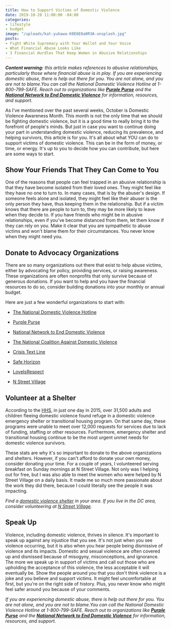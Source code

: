 ```yaml
---
title: How to Support Victims of Domestic Violence
date: 2019-10-28 11:00:00 -04:00
categories:
- lifestyle
- budget
image: "/uploads/kat-yukawa-K0E6E0a0R3A-unsplash.jpg"
posts:
- Fight White Supremacy with Your Wallet and Your Voice
- What Financial Abuse Looks Like
- 3 Financial Hurdles That Keep Women in Abusive Relationships
---
```


***Content warning:** this article makes references to abusive relationships, particularly those where financial abuse is in play. If you are experiencing domestic abuse, there is help out there for you. You are not alone, and you are not to blame.You can call the National Domestic Violence Hotline at 1-800-799-SAFE. Reach out to organizations like **[Purple Purse](http://purplepurse.com/)** and the **[National Network to End Domestic Violence](http://www.womenslaw.org/laws_state_type.php?id=14107&state_code=PG&open_id=all)** for information, resources, and support.*

As I've mentioned over the past several weeks, October is Domestic Violence Awareness Month. This month is not the only time that we should be fighting domestic violence, but it is a good time to really bring it to the forefront of people's minds. But just in case you want to continue doing your part in understanding domestic violence, reducing its prevalence, and helping survivors, this article is for you. It's all about what YOU can do to support victims of domestic violence. This can be in the form of money, or time, or energy. It's up to you to decide how you can contribute, but here are some ways to start.

## Show Your Friends That They Can Come to You

One of the reasons that people can feel trapped in an abusive relationship is that they have become isolated from their loved ones. They might feel like they have no one to turn to. In many cases, that is by the abuser's design. If someone feels alone and isolated, they might feel like their abuser is the only person they have, thus keeping them in the relationship. But if a victim knows that there are people to turn to, they may be more likely to leave when they decide to. If you have friends who might be in abusive relationships, even if you've become distanced from them, let them know if they can rely on you. Make it clear that you are sympathetic to abuse victims and won't blame them for their circumstances. You never know when they might need you.

## Donate to Advocacy Organizations

There are so many organizations out there that exist to help abuse victims, either by advocating for policy, providing services, or raising awareness. These organizations are often nonprofits that only survive because of generous donations. If you want to help and you have the financial resources to do so, consider building donations into your monthly or annual budget. 

Here are just a few wonderful organizations to start with:

* [The National Domestic Violence Hotline](https://www.thehotline.org/)

* [Purple Purse](https://www.purplepurse.com/)

* [National Network to End Domestic Violence](https://nnedv.org/)

* [The National Coalition Against Domestic Violence](https://www.ncadv.org/)

* [Crisis Text Line](https://www.crisistextline.org/)

* [Safe Horizon](https://www.safehorizon.org/)

* [LoveIsRespect](https://www.loveisrespect.org/)

* [N Street Village](https://www.nstreetvillage.org/)

## Volunteer at a Shelter

According to the [HHS](https://www.acf.hhs.gov/fysb/resource/dv-homelessness-stats-2016), in just one day in 2015, over 31,500 adults and children fleeing domestic violence found refuge in a domestic violence emergency shelter or transitional housing program. On that same day, these programs were unable to meet over 12,000 requests for services due to lack of funding, staffing or other resources. Furthermore, emergency shelter and transitional housing continue to be the most urgent unmet needs for domestic violence survivors.

These stats are why it's so important to donate to the above organizations and shelters. However, if you can't afford to donate your own money, consider donating your time. For a couple of years, I volunteered serving breakfast on Sunday mornings at N Street Village. Not only was I helping out for free, but I was also able to meet the women who were helped by N Street Village on a daily basis. It made me so much more passionate about the work they did there, because I could literally see the people it was impacting. 

*Find a [domestic violence shelter](https://www.womenslaw.org/find-help/advocates-and-shelters) in your area. If you live in the DC area, consider volunteering at [N Street Village](https://www.nstreetvillage.org/).*

## Speak Up

Violence, including domestic violence, thrives in silence. It's important to speak up against any injustice that you see. It's not just when you see violence occurring, but it is also when you hear people being dismissive of violence and its impacts. Domestic and sexual violence are often covered up and dismissed because of misogyny, misconceptions, and ignorance. The more we speak up in support of victims and call out those who are upholding the acceptance of this violence, the less acceptable it will eventually be. Show the people around you that you don't think violence is a joke and you believe and support victims. It might feel uncomfortable at first, but you're on the right side of history. Plus, you never know who might feel safer around you because of your comments. 

*If you are experiencing domestic abuse, there is help out there for you. You are not alone, and you are not to blame.You can call the National Domestic Violence Hotline at 1-800-799-SAFE. Reach out to organizations like **[Purple Purse](http://purplepurse.com/)** and the **[National Network to End Domestic Violence](http://www.womenslaw.org/laws_state_type.php?id=14107&state_code=PG&open_id=all)** for information, resources, and support.*